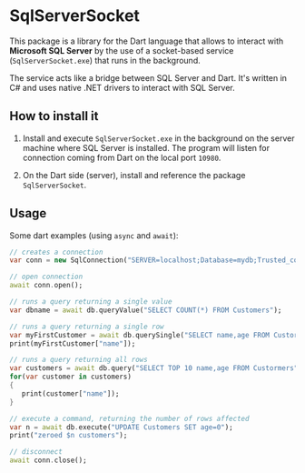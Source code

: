 # SqlServerSocket

This package is a library for the Dart language that allows to interact with **Microsoft SQL Server**  by the use of a socket-based service (`SqlServerSocket.exe`) that runs in the background. 

The service acts like a bridge between SQL Server and Dart. It's written in C# and uses native .NET drivers to interact with SQL Server. 

## How to install it

1. Install and execute `SqlServerSocket.exe` in the background on the server machine where SQL Server is installed. The program will listen for connection coming from Dart on the local port `10980`.

2. On the Dart side (server), install and reference the package `SqlServerSocket`.

## Usage

Some dart examples (using `async` and `await`): 

```Dart
// creates a connection 
var conn = new SqlConnection("SERVER=localhost;Database=mydb;Trusted_connection=yes");

// open connection
await conn.open();

// runs a query returning a single value
var dbname = await db.queryValue("SELECT COUNT(*) FROM Customers");

// runs a query returning a single row
var myFirstCustomer = await db.querySingle("SELECT name,age FROM Custormers");
print(myFirstCustomer["name"]);

// runs a query returning all rows
var customers = await db.query("SELECT TOP 10 name,age FROM Custormers");
for(var customer in customers)
{
   print(customer["name"]);
}

// execute a command, returning the number of rows affected
var n = await db.execute("UPDATE Customers SET age=0");
print("zeroed $n customers");

// disconnect
await conn.close();
```
